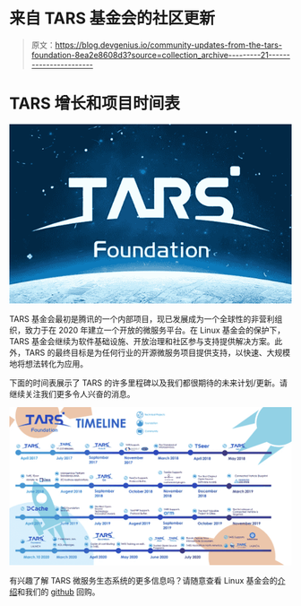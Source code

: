 # 来自 TARS 基金会的社区更新

> 原文：<https://blog.devgenius.io/community-updates-from-the-tars-foundation-8ea2e8608d3?source=collection_archive---------21----------------------->

# TARS 增长和项目时间表

![](img/1db54f850f468bf72a56857037a92c93.png)

TARS 基金会最初是腾讯的一个内部项目，现已发展成为一个全球性的非营利组织，致力于在 2020 年建立一个开放的微服务平台。在 Linux 基金会的保护下，TARS 基金会继续为软件基础设施、开放治理和社区参与支持提供解决方案。此外，TARS 的最终目标是为任何行业的开源微服务项目提供支持，以快速、大规模地将想法转化为应用。

下面的时间表展示了 TARS 的许多里程碑以及我们都很期待的未来计划/更新。请继续关注我们更多令人兴奋的消息。

![](img/a855e3cf1da4e3009380ecb5a326766f.png)

有兴趣了解 TARS 微服务生态系统的更多信息吗？请随意查看 Linux 基金会的[介绍](https://www.linuxfoundation.org/blog/2020/03/the-tars-foundation-the-formation-of-a-microservices-ecosystem/)和我们的 [github](https://github.com/TarsCloud) 回购。